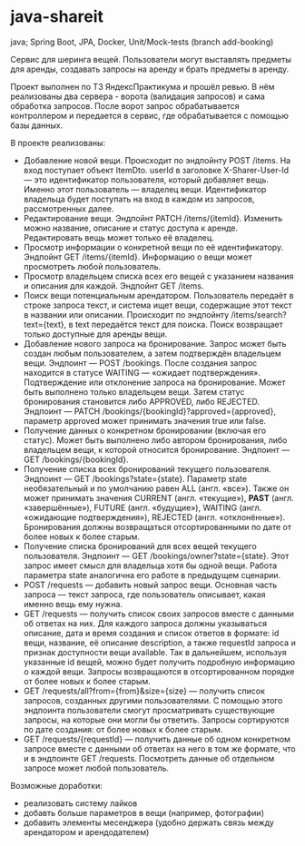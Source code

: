 # java-shareit

java; Spring Boot, JPA, Docker, Unit/Mock-tests (branch add-booking)

Сервис для шеринга вещей. Пользователи могут выставлять предметы для аренды, создавать запросы на аренду и брать предметы в аренду.

Проект выполнен по ТЗ ЯндексПрактикума и прошёл ревью. В нём реализованы два сервера - ворота (валидация запросов) и сама обработка запросов. После ворот запрос обрабатывается контроллером и передается в сервис, где обрабатывается с помощью базы данных.

В проекте реализованы:
- Добавление новой вещи. Происходит по эндпойнту POST /items. На вход поступает объект ItemDto. userId в заголовке X-Sharer-User-Id — это идентификатор пользователя, который добавляет вещь. Именно этот пользователь — владелец вещи. Идентификатор владельца будет поступать на вход в каждом из запросов, рассмотренных далее.
- Редактирование вещи. Эндпойнт PATCH /items/{itemId}. Изменить можно название, описание и статус доступа к аренде. Редактировать вещь может только её владелец.
- Просмотр информации о конкретной вещи по её идентификатору. Эндпойнт GET /items/{itemId}. Информацию о вещи может просмотреть любой пользователь.
- Просмотр владельцем списка всех его вещей с указанием названия и описания для каждой. Эндпойнт GET /items.
- Поиск вещи потенциальным арендатором. Пользователь передаёт в строке запроса текст, и система ищет вещи, содержащие этот текст в названии или описании. Происходит по эндпойнту /items/search?text={text}, в text передаётся текст для поиска. Поиск возвращает только доступные для аренды вещи.
- Добавление нового запроса на бронирование. Запрос может быть создан любым пользователем, а затем подтверждён владельцем вещи. Эндпоинт — POST /bookings. После создания запрос находится в статусе WAITING — «ожидает подтверждения».
Подтверждение или отклонение запроса на бронирование. Может быть выполнено только владельцем вещи. Затем статус бронирования становится либо APPROVED, либо REJECTED. Эндпоинт — PATCH /bookings/{bookingId}?approved={approved}, параметр approved может принимать значения true или false.
- Получение данных о конкретном бронировании (включая его статус). Может быть выполнено либо автором бронирования, либо владельцем вещи, к которой относится бронирование. Эндпоинт — GET /bookings/{bookingId}.
- Получение списка всех бронирований текущего пользователя. Эндпоинт — GET /bookings?state={state}. Параметр state необязательный и по умолчанию равен ALL (англ. «все»). Также он может принимать значения CURRENT (англ. «текущие»), **PAST** (англ. «завершённые»), FUTURE (англ. «будущие»), WAITING (англ. «ожидающие подтверждения»), REJECTED (англ. «отклонённые»). Бронирования должны возвращаться отсортированными по дате от более новых к более старым.
- Получение списка бронирований для всех вещей текущего пользователя. Эндпоинт — GET /bookings/owner?state={state}. Этот запрос имеет смысл для владельца хотя бы одной вещи. Работа параметра state аналогична его работе в предыдущем сценарии.
- POST /requests — добавить новый запрос вещи. Основная часть запроса — текст запроса, где пользователь описывает, какая именно вещь ему нужна.
- GET /requests — получить список своих запросов вместе с данными об ответах на них. Для каждого запроса должны указываться описание, дата и время создания и список ответов в формате: id вещи, название, её описание description, а также requestId запроса и признак доступности вещи available. Так в дальнейшем, используя указанные id вещей, можно будет получить подробную информацию о каждой вещи. Запросы возвращаются в отсортированном порядке от более новых к более старым.
- GET /requests/all?from={from}&size={size} — получить список запросов, созданных другими пользователями. С помощью этого эндпоинта пользователи смогут просматривать существующие запросы, на которые они могли бы ответить. Запросы сортируются по дате создания: от более новых к более старым.
- GET /requests/{requestId} — получить данные об одном конкретном запросе вместе с данными об ответах на него в том же формате, что и в эндпоинте GET /requests. Посмотреть данные об отдельном запросе может любой пользователь.


Возможные доработки: 
- реализовать систему лайков
- добавть больше параметров в вещи (например, фотографии)
- добавить элементы месенджера (удобно держать связь между арендатором и арендодателем)
